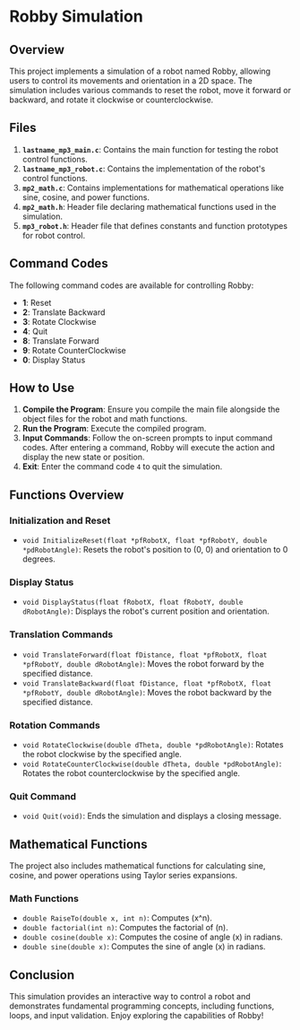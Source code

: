 # Robby Simulation

## Overview

This project implements a simulation of a robot named Robby, allowing users to control its movements and orientation in a 2D space. The simulation includes various commands to reset the robot, move it forward or backward, and rotate it clockwise or counterclockwise.

## Files

1. **`lastname_mp3_main.c`**: Contains the main function for testing the robot control functions.
2. **`lastname_mp3_robot.c`**: Contains the implementation of the robot's control functions.
3. **`mp2_math.c`**: Contains implementations for mathematical operations like sine, cosine, and power functions.
4. **`mp2_math.h`**: Header file declaring mathematical functions used in the simulation.
5. **`mp3_robot.h`**: Header file that defines constants and function prototypes for robot control.

## Command Codes

The following command codes are available for controlling Robby:

- **1**: Reset
- **2**: Translate Backward
- **3**: Rotate Clockwise
- **4**: Quit
- **8**: Translate Forward
- **9**: Rotate CounterClockwise
- **0**: Display Status

## How to Use

1. **Compile the Program**: Ensure you compile the main file alongside the object files for the robot and math functions.
2. **Run the Program**: Execute the compiled program.
3. **Input Commands**: Follow the on-screen prompts to input command codes. After entering a command, Robby will execute the action and display the new state or position.
4. **Exit**: Enter the command code `4` to quit the simulation.

## Functions Overview

### Initialization and Reset
- `void InitializeReset(float *pfRobotX, float *pfRobotY, double *pdRobotAngle)`: Resets the robot's position to (0, 0) and orientation to 0 degrees.

### Display Status
- `void DisplayStatus(float fRobotX, float fRobotY, double dRobotAngle)`: Displays the robot's current position and orientation.

### Translation Commands
- `void TranslateForward(float fDistance, float *pfRobotX, float *pfRobotY, double dRobotAngle)`: Moves the robot forward by the specified distance.
- `void TranslateBackward(float fDistance, float *pfRobotX, float *pfRobotY, double dRobotAngle)`: Moves the robot backward by the specified distance.

### Rotation Commands
- `void RotateClockwise(double dTheta, double *pdRobotAngle)`: Rotates the robot clockwise by the specified angle.
- `void RotateCounterClockwise(double dTheta, double *pdRobotAngle)`: Rotates the robot counterclockwise by the specified angle.

### Quit Command
- `void Quit(void)`: Ends the simulation and displays a closing message.

## Mathematical Functions
The project also includes mathematical functions for calculating sine, cosine, and power operations using Taylor series expansions.

### Math Functions
- `double RaiseTo(double x, int n)`: Computes \(x^n\).
- `double factorial(int n)`: Computes the factorial of \(n\).
- `double cosine(double x)`: Computes the cosine of angle \(x\) in radians.
- `double sine(double x)`: Computes the sine of angle \(x\) in radians.

## Conclusion
This simulation provides an interactive way to control a robot and demonstrates fundamental programming concepts, including functions, loops, and input validation. Enjoy exploring the capabilities of Robby!
